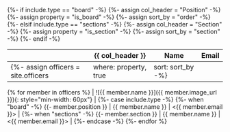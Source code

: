 {%- if include.type == "board" -%}
  {%- assign col_header = "Position" -%}
  {%- assign property = "is_board" -%}
  {%- assign sort_by = "order" -%}
{%- elsif include.type == "sections" -%}
  {%- assign col_header = "Section" -%}
  {%- assign property = "is_section" -%}
  {%- assign sort_by = "section" -%}
{%- endif -%}

|   | {{ col_header }} | Name | Email |
| - | ---------------- | ---- | ----- |
{%- assign officers = site.officers | where: property, true | sort: sort_by -%}
{% for member in officers %}
  | ![{{ member.name }}]({{ member.image_url }}){: style="min-width: 60px"} |
    {%- case include.type -%}
    {%- when "board" -%}
      {{- member.position }} | {{ member.name }} | <{{ member.email }}> |
    {%- when "sections" -%}
      {{- member.section }} | {{ member.name }} | <{{ member.email }}> |
    {%- endcase -%}
{%- endfor %}

